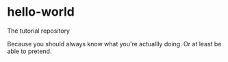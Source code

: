 # hello-world
The tutorial repository

Because you should always know what you're actuallly doing. Or at least be able to pretend.
